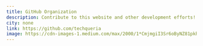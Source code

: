 ```yaml
---
title: GitHub Organization
description: Contribute to this website and other development efforts!
city: none
link: https://github.com/techqueria
image: https://cdn-images-1.medium.com/max/2000/1*CmjmgiI3Sr6oByNZ81pkhQ.jpeg
---
```

